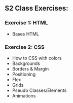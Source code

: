 ## S2 Class Exercises:

### Exercise 1: HTML
- Bases HTML

### Exercise 2: CSS
- How to CSS with colors
- Backgrounds
- Borders & Margin
- Positioning
- Flex
- Grids
- Pseudo Classes/Elements
- Animations